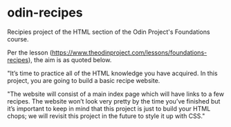 # odin-recipes
Recipies project of the HTML section of the Odin Project's Foundations course.

Per the lesson (https://www.theodinproject.com/lessons/foundations-recipes), the aim is as quoted below.

"It’s time to practice all of the HTML knowledge you have acquired.
In this project, you are going to build a basic recipe website.

"The website will consist of a main index page which will have links to a few recipes.
The website won’t look very pretty by the time you’ve finished but it’s important to
keep in mind that this project is just to build your HTML chops; we will revisit this
project in the future to style it up with CSS."
